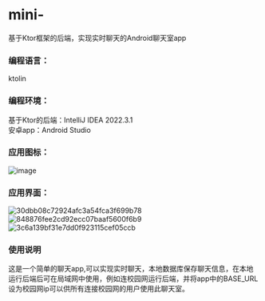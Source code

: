 # mini-
基于Ktor框架的后端，实现实时聊天的Android聊天室app   
### 编程语言：    
ktolin   
### 编程环境：   
基于Ktor的后端：IntelliJ IDEA 2022.3.1    
安卓app：Android Studio   
### 应用图标：    
![image](https://github.com/ftmg12138/mini-/assets/114124555/479d5207-5402-4b85-858d-5bff4aa19bd9)    
### 应用界面：    
![30dbb08c72924afc3a54fca3f699b78](https://github.com/ftmg12138/mini-/assets/114124555/9161e658-6358-45e2-a786-8063298b30a4)   
![848876fee2cd92ecc07baaf5600f6b9](https://github.com/ftmg12138/mini-/assets/114124555/f64e42f3-fee1-4a5f-a7b8-2cc99de66c1a)    
![3c6a139bf31e7dd0f923115cef05ccb](https://github.com/ftmg12138/mini-/assets/114124555/623e6a18-52b2-4107-b4bb-ad7106ee01f3)     
### 使用说明
这是一个简单的聊天app,可以实现实时聊天，本地数据库保存聊天信息，在本地运行后端后可在局域网中使用，例如连校园网运行后端，并将app中的BASE_URL设为校园网ip可以供所有连接校园网的用户使用此聊天室。    

